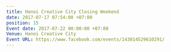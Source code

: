 ```yaml
---
title: Hanoi Creative City Closing Weekend
date: 2017-07-17 07:54:00 +07:00
position: 15
Event date: 2017-07-22 00:00:00 +07:00
Venue: Hanoi Creative City
Event URL: https://www.facebook.com/events/143014529610291/
---
```


